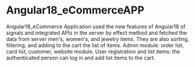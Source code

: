 # Angular18_eCommerceAPP
Angular18_eCommerce Application used the new features of Angular18 of signals and integrated APIs in the server by effect method and fetched the data from server men's, women's, and jewelry items. They are also sorting, filtering, and adding to the cart the list of items. Admin module: order list, card list, customer, website module. User registration and list items: the authenticated person can log in and add list items to the cart.
